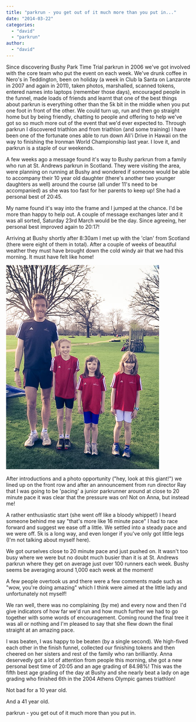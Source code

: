 ```yaml
---
title: "parkrun - you get out of it much more than you put in..."
date: "2014-03-22"
categories: 
  - "david"
  - "parkrun"
author: 
  - "david"
---
```


Since discovering Bushy Park Time Trial parkrun in 2006 we've got involved with the core team who put the event on each week. We've drunk coffee in Nero's in Teddington, been on holiday (a week in Club la Santa on Lanzarote in 2007 and again in 2011), taken photos, marshalled, scanned tokens, entered names into laptops (remember those days), encouraged people in the funnel, made loads of friends and learnt that one of the best things about parkrun is everything other than the 5k bit in the middle when you put one foot in front of the other. We could turn up, run and then go straight home but by being friendly, chatting to people and offering to help we've got so so much more out of the event that we'd ever expected to. Through parkrun I discovered triathlon and from triathlon (and some training) I have been one of the fortunate ones able to run down Ali'i Drive in Hawaii on the way to finishing the Ironman World Championship last year. I love it, and parkrun is a staple of our weekends.

A few weeks ago a message found it's way to Bushy parkrun from a family who run at St. Andrews parkrun in Scotland. They were visiting the area, were planning on running at Bushy and wondered if someone would be able to accompany their 10 year old daughter (there's another two younger daughters as well) around the course (all under 11's need to be accompanied) as she was too fast for her parents to keep up! She had a personal best of 20:45.

My name found it's way into the frame and I jumped at the chance. I'd be more than happy to help out. A couple of message exchanges later and it was all sorted, Saturday 23rd March would be the day. Since agreeing, her personal best improved again to 20:17!

Arriving at Bushy shortly after 8:30am I met up with the 'clan' from Scotland (there were eight of them in total). After a couple of weeks of beautiful weather they must have brought down the cold windy air that we had this morning. It must have felt like home!

![20140322-david-and-clan](/images/2014/20140322-david-and-clan.jpg)

After introductions and a photo opportunity ("hey, look at this giant!") we lined up on the front row and after an announcement from run director Ray that I was going to be 'pacing' a junior parkrunner around at close to 20 minute pace it was clear that the pressure was on! Not on Anna, but instead me!

A rather enthusiastic start (she went off like a bloody whippet!) I heard someone behind me say "that's more like 16 minute pace" I had to race forward and suggest we ease off a little. We settled into a steady pace and we were off. 5k is a long way, and even longer if you've only got little legs (I'm not talking about myself here).

We got ourselves close to 20 minute pace and just pushed on. It wasn't too busy where we were but no doubt much busier than it is at St. Andrews parkrun where they get on average just over 100 runners each week. Bushy seems be averaging around 1,000 each week at the moment!

A few people overtook us and there were a few comments made such as "wow, you're doing amazing" which I think were aimed at the little lady and unfortunately not myself!

We ran well, there was no complaining (by me) and every now and then I'd give indicators of how far we'd run and how much further we had to go together with some words of encouragement. Coming round the final tree it was all or nothing and I'm pleased to say that she flew down the final straight at an amazing pace.

I was beaten, I was happy to be beaten (by a single second). We high-fived each other in the finish funnel, collected our finishing tokens and then cheered on her sisters and rest of the family who ran brilliantly. Anna deservedly got a lot of attention from people this morning, she got a new personal best time of 20:05 and an age grading of 84.98%! This was the fifth best age grading of the day at Bushy and she nearly beat a lady on age grading who finished 6th in the 2004 Athens Olympic games triathlon!

Not bad for a 10 year old.

And a 41 year old.

parkrun - you get out of it much more than you put in.
